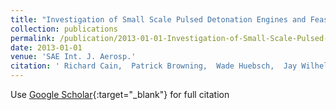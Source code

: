```yaml
---
title: "Investigation of Small Scale Pulsed Detonation Engines and Feasibility Study for Implementation with Disposable Unmanned Aerial Systems"
collection: publications
permalink: /publication/2013-01-01-Investigation-of-Small-Scale-Pulsed-Detonation-Engines-and-Feasibility-Study-for-Implementation-with-Disposable-Unmanned-Aerial-Systems
date: 2013-01-01
venue: 'SAE Int. J. Aerosp.'
citation: ' Richard Cain,  Patrick Browning,  Wade Huebsch,  Jay Wilhelm, &quot;Investigation of Small Scale Pulsed Detonation Engines and Feasibility Study for Implementation with Disposable Unmanned Aerial Systems.&quot; SAE Int. J. Aerosp., 2013.'
---
```

Use [Google Scholar](https://scholar.google.com/scholar?q=Investigation+of+Small+Scale+Pulsed+Detonation+Engines+and+Feasibility+Study+for+Implementation+with+Disposable+Unmanned+Aerial+Systems){:target="_blank"} for full citation